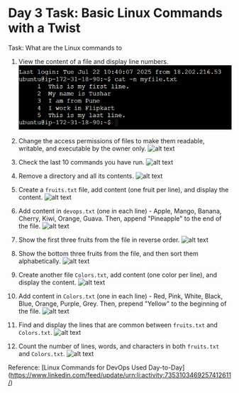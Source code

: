 # Day 3 Task: Basic Linux Commands with a Twist

Task: What are the Linux commands to

1. View the content of a file and display line numbers.
![Task 1 Output](ss/Task1.png)

2. Change the access permissions of files to make them readable, writable, and executable by the owner only.
![alt text](image-1.png)

3. Check the last 10 commands you have run.
![alt text](image-2.png)

4. Remove a directory and all its contents.
![alt text](image-3.png)

5. Create a `fruits.txt` file, add content (one fruit per line), and display the content.
![alt text](image-4.png)

6. Add content in `devops.txt` (one in each line) - Apple, Mango, Banana, Cherry, Kiwi, Orange, Guava. Then, append "Pineapple" to the end of the file.
![alt text](image-6.png)

7. Show the first three fruits from the file in reverse order.
![alt text](image-7.png)

8. Show the bottom three fruits from the file, and then sort them alphabetically.
![alt text](image-8.png)

9. Create another file `Colors.txt`, add content (one color per line), and display the content.
![alt text](image-9.png)

10. Add content in `Colors.txt` (one in each line) - Red, Pink, White, Black, Blue, Orange, Purple, Grey. Then, prepend "Yellow" to the beginning of the file.
![alt text](image-10.png)

11. Find and display the lines that are common between `fruits.txt` and `Colors.txt`.
![alt text](image-11.png)

12. Count the number of lines, words, and characters in both `fruits.txt` and `Colors.txt`.
![alt text](image-12.png)

Reference: [Linux Commands for DevOps Used Day-to-Day] (https://www.linkedin.com/feed/update/urn:li:activity:7353103469257412611/)